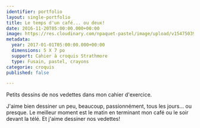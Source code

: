 ```yaml
---
identifier: portfolio
layout: single-portfolio
title: Le temps d'un café... ou deux!
date: 2016-11-20T05:00:00.000+00:00
image: https://res.cloudinary.com/npaquet-pastel/image/upload/v1547503973/IMG_5462.jpg
metadata:
  year: 2017-01-01T05:00:00.000+00:00
  dimensions: 5 X 7 po
  support: Cahier à croquis Strathmore
  type: Fusain, pastel, crayons
categorie: croquis
published: false

---
```

Petits dessins de nos vedettes dans mon cahier d'exercice. 

J'aime bien dessiner un peu, beaucoup, passionnément, tous les jours... ou presque. Le meilleur moment est le matin en terminant mon café ou le soir devant la télé. Et j'aime dessiner nos vedettes!
